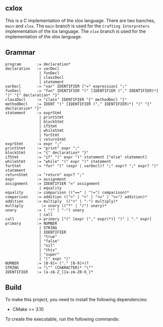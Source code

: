 ## cxlox

This is a C implementation of the xlox language. There are two banches, `main` and `xlox`. The `main` branch is used for the `Crafting Interpreters` implementation of the lox language. The `xlox` branch is used for the implementation of the xlox language.

## Grammar

```
program       := declaration*
declaration   := varDecl
               | funDecl
               | classDecl
               | statement
varDecl       := "var" IDENTIFIER ["=" expression] ";"
funDecl       := "fun" IDENTIFIER "(" [IDENTIFIER ("," IDENTIFIER)*] ")" "{" declaration* "}"
classDecl     := "class" IDENTIFIER "{" methodDecl "}"
methodDecl    := IDENT "(" [IDENTIFIER ("," IDENTIFIER)*] ")" "{" declaration* "}"
statement     := exprStmt
               | printStmt
               | blockStmt
               | ifStmt
               | whileStmt
               | forStmt
               | returnStmt
exprStmt      := expr ";"
printStmt     := "print" expr ";"
blockStmt     := "{" declaration* "}"
ifStmt        := "if" "(" expr ")" statement ["else" statement]
whileStmt     := "while" "(" expr ")" statement
forStmt       := "for" "(" (expr | varDecl)? ";" expr? ";" expr? ")" statement
returnStmt    := "return" expr? ";"
expr          := assignment
assignment    := IDENTIFIER "=" assignment
               | equality
equality      := comparison (("==" | "!=") comparison)*
comparison    := addition (("<" | ">" | "<=" | ">=") addition)*
addition      := multiply  (("+" | "-") multiply)*
multiply 	    := unary (("*" | "/") unary)*
unary         := ( "!" | "-") unary
               | call
call          := primary ["(" [expr ("," expr)*)] ")" | "." expr]
primary       := NUMBER
               | STRING
               | IDENTIFIER
               | "true"
               | "false"
               | "nil"
               | "this"
               | "super"
               | "(" expr ")"
NUMBER        := [0-9]+ ("." [0-9]+)?
STRING        := "\"" (CHARACTER)* "\""
IDENTIFIER    := [a-zA-Z_][a-zA-Z0-9_]*
```


## Build

To make this project, you need to install the following dependencies:

- CMake >= 3.10

To create the executable, run the following commands:

```bash

```
